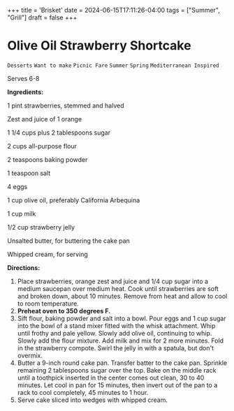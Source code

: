 +++
title = 'Brisket'
date = 2024-06-15T17:11:26-04:00
tags = ["Summer", "Grill"]
draft = false
+++
# Olive Oil Strawberry Shortcake

`Desserts` `Want to make` `Picnic Fare` `Summer` `Spring` `Mediterranean Inspired`

Serves 6-8

**Ingredients:**

1 pint strawberries, stemmed and halved

Zest and juice of 1 orange

1 1/4 cups plus 2 tablespoons sugar 

2 cups all-purpose flour 

2 teaspoons baking powder 

1 teaspoon salt 

4 eggs 

1 cup olive oil, preferably California Arbequina 

1 cup milk 

1/2 cup strawberry jelly 

Unsalted butter, for buttering the cake pan

Whipped cream, for serving 

**Directions:**

1. Place strawberries, orange zest and juice and 1/4 cup sugar into a medium saucepan over medium heat. Cook until strawberries are soft and broken down, about 10 minutes. Remove from heat and allow to cool to room temperature.
2. **Preheat oven to 350 degrees F.**
3. Sift flour, baking powder and salt into a bowl. Pour eggs and 1 cup sugar into the bowl of a stand mixer fitted with the whisk attachment. Whip until frothy and pale yellow. Slowly add olive oil, continuing to whip. Slowly add the flour mixture. Add milk and mix for 2 more minutes. Fold in the strawberry compote. Swirl the jelly in with a spatula, but don't overmix.
4. Butter a 9-inch round cake pan. Transfer batter to the cake pan. Sprinkle remaining 2 tablespoons sugar over the top. Bake on the middle rack until a toothpick inserted in the center comes out clean, 30 to 40 minutes. Let cool in pan for 15 minutes, then invert out of the pan to a rack to cool completely, 45 minutes to 1 hour.
5. Serve cake sliced into wedges with whipped cream.
